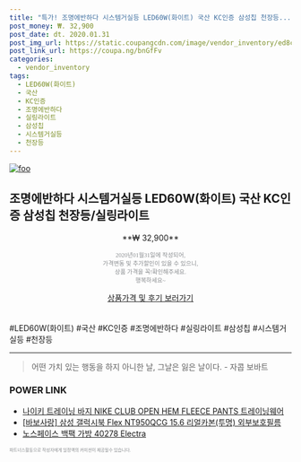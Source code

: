 ```yaml
--- 
title: "특가! 조명에반하다 시스템거실등 LED60W(화이트) 국산 KC인증 삼성칩 천장등..." 
post_money: ₩. 32,900 
post_date: dt. 2020.01.31 
post_img_url: https://static.coupangcdn.com/image/vendor_inventory/ed8c/1f12f344ac5633133905b65506392457079695f844ee91a1fdd32eab5c16.jpg 
post_link_url: https://coupa.ng/bnGfFv 
categories: 
  - vendor_inventory 
tags: 
  - LED60W(화이트) 
  - 국산 
  - KC인증 
  - 조명에반하다 
  - 실링라이트 
  - 삼성칩 
  - 시스템거실등 
  - 천장등 
--- 
```

[![foo](https://static.coupangcdn.com/image/vendor_inventory/ed8c/1f12f344ac5633133905b65506392457079695f844ee91a1fdd32eab5c16.jpg)](https://coupa.ng/bnGfFv) 

## 조명에반하다 시스템거실등 LED60W(화이트) 국산 KC인증 삼성칩 천장등/실링라이트 
<p style="text-align: center;">**₩ 32,900**</p> 
<p style="text-align: center;"><span style="color: #898c8f; font-family: Georgia,Times,serif; font-size: 0.75em;">2020년01월31일에 작성되어, <br>가격변동 및 추가할인이 있을 수 있으니,<br> 상품 가격을 꼭!확인해주세요.<br>행복하세요~</span> 
</p>	 
<div markdown="0" style="text-align: center;"><a href="https://coupa.ng/bnGfFv" class="btn btn--success">상품가격 및 후기 보러가기</a></div> 
<br><br> 
  #LED60W(화이트) #국산 #KC인증 #조명에반하다 #실링라이트 #삼성칩 #시스템거실등 #천장등 
<hr> 

> 어떤 가치 있는 행동을 하지 아니한 날, 그날은 잃은 날이다. - 자콥 보바트 


### POWER LINK

* <a href="https://blog.naver.com/santokki14/221776875421" target="_blank">나이키 트레이닝 바지 NIKE CLUB OPEN HEM FLEECE PANTS 트레이닝웨어</a>
* <a href="https://blog.naver.com/sakai111/221784666578" target="_blank">[바보사랑] 삼성 갤럭시북 Flex NT950QCG 15.6 리얼카본(투명) 외부보호필름</a>
* <a href="https://blog.naver.com/fasyy4321/221786551837" target="_blank">노스페이스 백팩 가방 40278 Electra</a>

<span style="color: #898c8f; font-family: Georgia,Times,serif; font-size: 0.55em;">파트너스활동으로 작성자에게 일정액의 커미션이 제공될수 있습니다.</span> 
